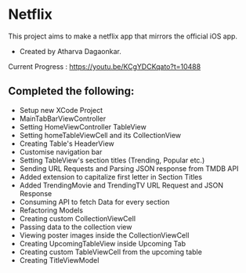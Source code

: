 #  Netflix

This project aims to make a netflix app that mirrors the official iOS app.

- Created by Atharva Dagaonkar.

Current Progress : https://youtu.be/KCgYDCKqato?t=10488

 ## Completed the following:
 - Setup new XCode Project
 - MainTabBarViewController
 - Setting HomeViewController TableView
 - Setting homeTableViewCell and its CollectionView
 - Creating Table's HeaderView
 - Customise navigation bar
 - Setting TableView's section titles (Trending, Popular etc.)
 - Sending URL Requests and Parsing JSON response from TMDB API
 - Added extension to capitalize first letter in Section Titles
 - Added TrendingMovie and TrendingTV URL Request and JSON Response
 - Consuming API to fetch Data for every section
 - Refactoring Models
 - Creating custom CollectionViewCell
 - Passing data to the collection view
 - Viewing poster images inside the CollectionViewCell
 - Creating UpcomingTableView inside Upcoming Tab
 - Creating custom TableViewCell from the upcoming table
 - Creating TitleViewModel

